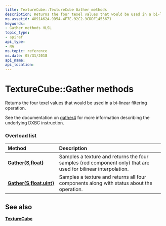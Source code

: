 ```yaml
---
title: TextureCube::TextureCube Gather methods
description: Returns the four texel values that would be used in a bi-linear filtering operation. | TextureCube::TextureCube Gather methods
ms.assetid: 4891A62A-9D54-4F7E-92C2-9CDDF1453671
keywords:
- Gather methods HLSL
topic_type:
- apiref
api_type:
- NA
ms.topic: reference
ms.date: 05/31/2018
api_name: 
api_location: 
---
```


# TextureCube::Gather methods

Returns the four texel values that would be used in a bi-linear filtering operation.

See the documentation on [gather4](https://docs.microsoft.com/en-us/windows/win32/direct3dhlsl/gather4--sm5---asm-) for more information describing the underlying DXBC instruction.

### Overload list



| Method                                                     | Description                                                                                                              |
|:-----------------------------------------------------------|:-------------------------------------------------------------------------------------------------------------------------|
| [**Gather(S,float)**](dx-graphics-hlsl-to-gather.md)      | Samples a texture and returns the four samples (red component only) that are used for bilinear interpolation.<br/> |
| [**Gather(S,float,uint)**](tcube-gather-s-float-uint-.md) | Samples a texture and returns all four components along with status about the operation.<br/>                      |



## See also

<dl> <dt>

[**TextureCube**](texturecube.md)
</dt> </dl>

 

 





